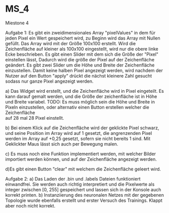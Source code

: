 # MS_4
Miestone 4

Aufgabe 1:
  Es gibt ein zweidimensionales Array "pixelValues" in dem für jeden Pixel ein Wert gespeichert wird, zu Beginn wird das Array mit Nullen gefüllt. Das Array wird mit der Größe 100x100 erstellt. Wird die Zeichenfläche auf kleiner als 100x100 eingestellt, wird nur die obere linke Ecke beschrieben. Es gibt einen Slider mit dem sich die Größe der "Pixel" einstellen lässt, Dadurch wird die größe der Pixel auf der Zeichenfläche geändert. Es gibt zwei Slider um die Höhe und Breite der Zeichenfläche einzustellen. Damit keine halben Pixel angezeigt werden, wird nachdem der Nutzer auf den Button "apply" drückt die nächst kleinere Zahl gesucht sodass nur ganze Pixel angezeigt werden.

  a) Das Widget wird erstellt, und die Zeichenfläche wird in Pixel eingeteilt.
     Es kann darauf gemalt werden, und die Größe der zeichenfläche ist in Höhe und Breite variabel.
     TODO: Es muss möglich sein die Höhe und Breite in Pixeln einzustellen, oder alternativ einen Button erstellen welcher die Zeichenfläche  
     auf 28 mal 28 Pixel einstellt. 
     
  b) Bei einem Klick auf die Zeichenfläche wird der geklickte Pixel schwarz, und seine Position im Array wird auf 1 gesetzt, die angrenzenden 
     Pixel werden im Array auf +0,25 gesetzt, sofern sie nicht bereits 1 sind. 
     Mit Geklickter Maus lässt sich auch per Bewegung malen.
    
  c) Es muss noch eine Funktion implementiert werden, mit welcher Bilder importiert werden können, und auf der Zeichenfläche angezeigt werden.
  
  d)Es gibt einen Button "clear" mit welchem die Zeichenfläche geleert wird.
  
  
Aufgabe 2:
  a) Das Laden der .bin und .labels Dateien funktioniert einwandfrei.
     Sie werden auch richtig interpretiert und die Pixelwerte als integer zwischen [0, 255] gespeichert
     und lassen sich in der Konsole auch korrekt printen.
  b) Instanziierung des neuronalen Netzes mit der gegebenen Topologie wurde ebenfalls erstellt
     und erster Versuch des Trainings. Klappt aber noch nicht korrekt.
